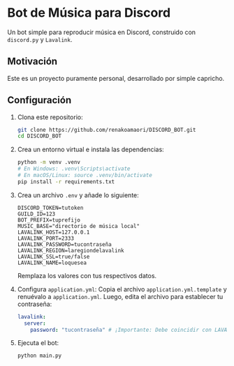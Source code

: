 # Bot de Música para Discord

Un bot simple para reproducir música en Discord, construido con `discord.py` y `Lavalink`.

## Motivación

Este es un proyecto puramente personal, desarrollado por simple capricho.

## Configuración

1.  Clona este repositorio:
    ```bash
    git clone https://github.com/renakoamaori/DISCORD_BOT.git
    cd DISCORD_BOT
    ```

2.  Crea un entorno virtual e instala las dependencias:
    ```bash
    python -m venv .venv
    # En Windows: .venv\Scripts\activate
    # En macOS/Linux: source .venv/bin/activate
    pip install -r requirements.txt
    ```

3.  Crea un archivo `.env` y añade lo siguiente:
    ```env
    DISCORD_TOKEN=tutoken
    GUILD_ID=123
    BOT_PREFIX=tuprefijo
    MUSIC_BASE="directorio de música local"
    LAVALINK_HOST=127.0.0.1
    LAVALINK_PORT=2333
    LAVALINK_PASSWORD=tucontraseña
    LAVALINK_REGION=laregiondelavalink
    LAVALINK_SSL=true/false
    LAVALINK_NAME=loquesea
    ```
    Remplaza los valores con tus respectivos datos.

4.  Configura `application.yml`:
    Copia el archivo `application.yml.template` y renuévalo a `application.yml`. Luego, edita el archivo para establecer tu contraseña:
    ```yml
    lavalink:
      server:
        password: "tucontraseña" # ¡Importante: Debe coincidir con LAVALINK_PASSWORD del .env!
    ```

5.  Ejecuta el bot:
    ```bash
    python main.py
    ```
